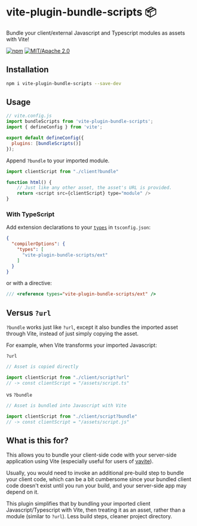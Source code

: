 # vite-plugin-bundle-scripts 📦
Bundle your client/external Javascript and Typescript modules as assets with Vite!

[![npm](https://img.shields.io/npm/v/vite-plugin-bundle-scripts.svg)]()
[![MIT/Apache 2.0](https://img.shields.io/badge/license-MIT%2FApache-blue.svg)](./LICENSE)

## Installation ##

```sh
npm i vite-plugin-bundle-scripts --save-dev
```

## Usage ##

```js
// vite.config.js
import bundleScripts from 'vite-plugin-bundle-scripts';
import { defineConfig } from 'vite';

export default defineConfig({
  plugins: [bundleScripts()]
});
```

Append `?bundle` to your imported module.
```js
import clientScript from "./client?bundle"

function html() {
    // Just like any other asset, the asset's URL is provided.
    return <script src={clientScript} type="module" />
}
```

### With TypeScript ###

Add extension declarations to your [`types`](https://www.typescriptlang.org/tsconfig#types) in `tsconfig.json`:

```json
{
  "compilerOptions": {
    "types": [
      "vite-plugin-bundle-scripts/ext"
    ]
  }
}
```

or with a directive:

```ts
/// <reference types="vite-plugin-bundle-scripts/ext" />
```

## Versus `?url`
`?bundle` works just like `?url`, except it also bundles the imported asset through Vite, instead of just simply copying the asset.

For example, when Vite transforms your imported Javascript:

`?url`
```js
// Asset is copied directly

import clientScript from "./client/script?url" 
// -> const clientScript = "/assets/script.ts"
```

vs `?bundle`
```js
// Asset is bundled into Javascript with Vite

import clientScript from "./client/script?bundle"
// -> const clientScript = "/assets/script.js"
```

## What is this for?
This allows you to bundle your client-side code with your server-side application using Vite (especially useful for users of [vavite](https://github.com/cyco130/vavite)).

Usually, you would need to invoke an additional pre-build step to bundle your client code, which can be a bit cumbersome since your bundled client code doesn't exist until you run your build, and your server-side app may depend on it.

This plugin simplifies that by bundling your imported client Javascript/Typescript with Vite, then treating it as an asset, rather than a module (similar to `?url`). Less build steps, cleaner project directory.
